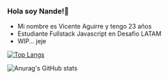 ### Hola soy Nande!👋

- Mi nombre es Vicente Aguirre y tengo 23 años
- Estudiante Fullstack Javascript en Desafio LATAM
- WIP... jeje

[![Top Langs](https://github-readme-stats.vercel.app/api/top-langs/?username=Nandem1&theme=tokyonight&show_icons=true)](https://github.com/anuraghazra/github-readme-stats)

![Anurag's GitHub stats](https://github-readme-stats.vercel.app/api?username=Nandem1&show_icons=true&theme=tokyonight)
